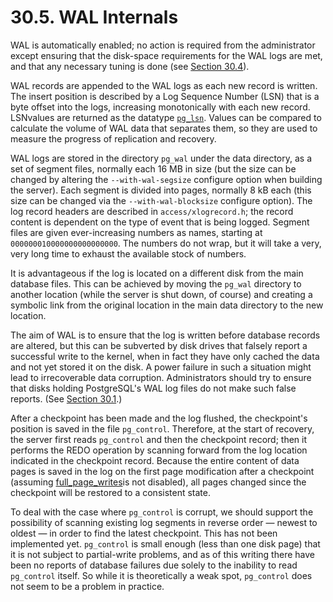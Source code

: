 # 30.5. WAL Internals

WAL is automatically enabled; no action is required from the administrator except ensuring that the disk-space requirements for the WAL logs are met, and that any necessary tuning is done \(see [Section 30.4](https://www.postgresql.org/docs/10/static/wal-configuration.html)\).

WAL records are appended to the WAL logs as each new record is written. The insert position is described by a Log Sequence Number \(LSN\) that is a byte offset into the logs, increasing monotonically with each new record. LSNvalues are returned as the datatype [`pg_lsn`](https://www.postgresql.org/docs/10/static/datatype-pg-lsn.html). Values can be compared to calculate the volume of WAL data that separates them, so they are used to measure the progress of replication and recovery.

WAL logs are stored in the directory `pg_wal` under the data directory, as a set of segment files, normally each 16 MB in size \(but the size can be changed by altering the `--with-wal-segsize` configure option when building the server\). Each segment is divided into pages, normally 8 kB each \(this size can be changed via the `--with-wal-blocksize` configure option\). The log record headers are described in `access/xlogrecord.h`; the record content is dependent on the type of event that is being logged. Segment files are given ever-increasing numbers as names, starting at `000000010000000000000000`. The numbers do not wrap, but it will take a very, very long time to exhaust the available stock of numbers.

It is advantageous if the log is located on a different disk from the main database files. This can be achieved by moving the `pg_wal` directory to another location \(while the server is shut down, of course\) and creating a symbolic link from the original location in the main data directory to the new location.

The aim of WAL is to ensure that the log is written before database records are altered, but this can be subverted by disk drives that falsely report a successful write to the kernel, when in fact they have only cached the data and not yet stored it on the disk. A power failure in such a situation might lead to irrecoverable data corruption. Administrators should try to ensure that disks holding PostgreSQL's WAL log files do not make such false reports. \(See [Section 30.1](https://www.postgresql.org/docs/10/static/wal-reliability.html).\)

After a checkpoint has been made and the log flushed, the checkpoint's position is saved in the file `pg_control`. Therefore, at the start of recovery, the server first reads `pg_control` and then the checkpoint record; then it performs the REDO operation by scanning forward from the log location indicated in the checkpoint record. Because the entire content of data pages is saved in the log on the first page modification after a checkpoint \(assuming [full\_page\_writes](https://www.postgresql.org/docs/10/static/runtime-config-wal.html#GUC-FULL-PAGE-WRITES)is not disabled\), all pages changed since the checkpoint will be restored to a consistent state.

To deal with the case where `pg_control` is corrupt, we should support the possibility of scanning existing log segments in reverse order — newest to oldest — in order to find the latest checkpoint. This has not been implemented yet. `pg_control` is small enough \(less than one disk page\) that it is not subject to partial-write problems, and as of this writing there have been no reports of database failures due solely to the inability to read `pg_control` itself. So while it is theoretically a weak spot, `pg_control` does not seem to be a problem in practice.

